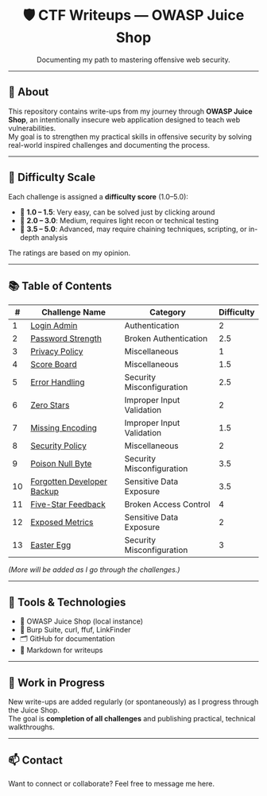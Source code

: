 <h1 align="center">🛡️ CTF Writeups — OWASP Juice Shop</h1>
<p align="center">Documenting my path to mastering offensive web security.</p>

---

## 🍹 About

This repository contains write-ups from my journey through **OWASP Juice Shop**, an intentionally insecure web application designed to teach web vulnerabilities.  
My goal is to strengthen my practical skills in offensive security by solving real-world inspired challenges and documenting the process.

---

## 🧮 Difficulty Scale

Each challenge is assigned a **difficulty score** (1.0–5.0):

- 🔹 **1.0 – 1.5**: Very easy, can be solved just by clicking around  
- 🔸 **2.0 – 3.0**: Medium, requires light recon or technical testing  
- 🔺 **3.5 – 5.0**: Advanced, may require chaining techniques, scripting, or in-depth analysis

The ratings are based on my opinion.

---

## 📚 Table of Contents

| #   | Challenge Name                                                             | Category                  | Difficulty |
| --- | -------------------------------------------------------------------------- | ------------------------- | ---------- |
| 1   | [Login Admin](All-Challenges/Login_Admin.md)                               | Authentication            | 2          |
| 2   | [Password Strength](All-Challenges/Password_Strength.md)                   | Broken Authentication     | 2.5        |
| 3   | [Privacy Policy](All-Challenges/Privacy_Policy.md)                         | Miscellaneous             | 1          |
| 4   | [Score Board](All-Challenges/Score_Board.md)                               | Miscellaneous             | 1.5        |
| 5   | [Error Handling](All-Challenges/Error_Handling.md)                         | Security Misconfiguration | 2.5        |
| 6   | [Zero Stars](All-Challenges/Zero_Stars.md)                                 | Improper Input Validation | 2          |
| 7   | [Missing Encoding](All-Challenges/Missing_Encoding.md)                     | Improper Input Validation | 1.5        |
| 8   | [Security Policy](All-Challenges/Security_Policy.md)                       | Miscellaneous             | 2          |
| 9   | [Poison Null Byte](All-Challenges/Poison_Null_Byte.md)                     | Security Misconfiguration | 3.5        |
| 10  | [Forgotten Developer Backup](All-Challenges/Forgotten_Developer_Backup.md) | Sensitive Data Exposure   | 3.5        |
| 11  | [Five-Star Feedback](All-Challenges/Five_Star_Feedback.md)                 | Broken Access Control     | 4          |
| 12  | [Exposed Metrics](All-Challenges/Exposed_Metrics.md)                       |  Sensitive Data Exposure   | 2          |
| 13  | [Easter Egg](All-Challenges/Easter_Egg.md)                                 | Security Misconfiguration | 3          |

_(More will be added as I go through the challenges.)_

---

## 🧠 Tools & Technologies

- 🧪 OWASP Juice Shop (local instance)  
- 🧰 Burp Suite, curl, ffuf, LinkFinder  
- 🗂️ GitHub for documentation  
- 📝 Markdown for writeups  

---

## 🚧 Work in Progress

New write-ups are added regularly (or spontaneously) as I progress through the Juice Shop.  
The goal is **completion of all challenges** and publishing practical, technical walkthroughs.

---

## 📫 Contact

Want to connect or collaborate? Feel free to message me here.
